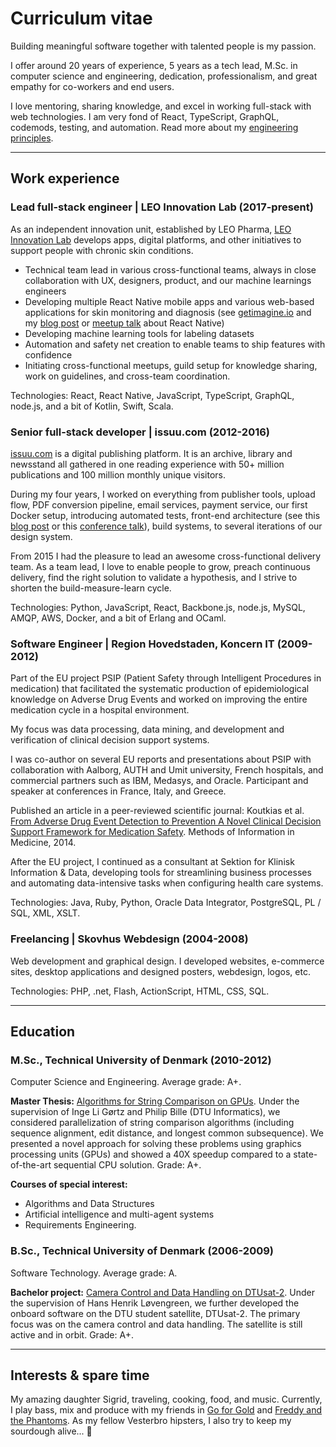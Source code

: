 # Curriculum vitae

Building meaningful software together with talented people is my passion.

I offer around 20 years of experience, 5 years as a tech lead, M.Sc. in computer science and engineering, dedication, professionalism, and great empathy for co-workers and end users.

I love mentoring, sharing knowledge, and excel in working full-stack with web technologies. I am very fond of React, TypeScript, GraphQL, codemods, testing, and automation. Read more about my [engineering principles](/blog/software-engineering-principles/).

---

## Work experience

### Lead full-stack engineer | LEO Innovation Lab (2017-present)

As an independent innovation unit, established by LEO Pharma, [LEO Innovation Lab](https://leoinnovationlab.com/) develops apps, digital platforms, and other initiatives to support people with chronic skin conditions.

- Technical team lead in various cross-functional teams, always in close collaboration with UX, designers, product, and our machine learnings engineers
- Developing multiple React Native mobile apps and various web-based applications for skin monitoring and diagnosis (see [getimagine.io](https://getimagine.io) and my [blog post](/blog/converting-an-app-to-react-native/) or [meetup talk](https://www.youtube.com/watch?v=S12ypU2VFfU) about React Native)
- Developing machine learning tools for labeling datasets
- Automation and safety net creation to enable teams to ship features with confidence
- Initiating cross-functional meetups, guild setup for knowledge sharing, work on guidelines, and cross-team coordination.

Technologies: React, React Native, JavaScript, TypeScript, GraphQL, node.js, and a bit of Kotlin, Swift, Scala.

### Senior full-stack developer | issuu.com (2012-2016)

[issuu.com](https://issuu.com) is a digital publishing platform. It is an archive, library and newsstand all gathered in one reading experience with 50+ million publications and 100 million monthly unique visitors.

During my four years, I worked on everything from publisher tools, upload flow, PDF conversion pipeline, email services, payment service, our first Docker setup, introducing automated tests, front-end architecture (see this [blog post](https://skovhus.github.io/abandoning-the-mothership/) or this [conference talk](https://vimeo.com/168543655)), build systems, to several iterations of our design system.

From 2015 I had the pleasure to lead an awesome cross-functional delivery team. As a team lead, I love to enable people to grow, preach continuous delivery, find the right solution to validate a hypothesis, and I strive to shorten the build-measure-learn cycle.

Technologies: Python, JavaScript, React, Backbone.js, node.js, MySQL, AMQP, AWS, Docker, and a bit of Erlang and OCaml.

### Software Engineer | Region Hovedstaden, Koncern IT (2009-2012)

Part of the EU project PSIP (Patient Safety through Intelligent Procedures in medication) that facilitated the systematic production of epidemiological knowledge on Adverse Drug Events and worked on improving the entire medication cycle in a hospital environment.

My focus was data processing, data mining, and development and verification of clinical decision support systems.

I was co-author on several EU reports and presentations about PSIP with collaboration with Aalborg, AUTH and Umit university, French hospitals, and commercial partners such as IBM, Medasys, and Oracle. Participant and speaker at conferences in France, Italy, and Greece.

Published an article in a peer-reviewed scientific journal: Koutkias et al. [From Adverse Drug Event Detection to Prevention A Novel Clinical Decision Support Framework for Medication Safety](https://www.researchgate.net/publication/267931932_From_Adverse_Drug_Event_Detection_to_Prevention_A_Novel_Clinical_Decision_Support_Framework_for_Medication_Safety). Methods of Information in Medicine, 2014.

After the EU project, I continued as a consultant at Sektion for Klinisk Information & Data, developing tools for streamlining business processes and automating data-intensive tasks when configuring health care systems.

Technologies: Java, Ruby, Python, Oracle Data Integrator, PostgreSQL, PL / SQL, XML, XSLT.

### Freelancing | Skovhus Webdesign (2004-2008)

Web development and graphical design. I developed websites, e-commerce sites, desktop applications and designed posters, webdesign, logos, etc.

Technologies: PHP, .net, Flash, ActionScript, HTML, CSS, SQL.

---

## Education

### M.Sc., Technical University of Denmark (2010-2012)

Computer Science and Engineering. Average grade: A+.

**Master Thesis:** [Algorithms for String Comparison on GPUs](https://issuu.com/skovhus/docs/string_comparison_on_gpus). Under the supervision of Inge Li Gørtz and Philip Bille (DTU Informatics), we considered parallelization of string comparison algorithms (including sequence alignment, edit distance, and longest common subsequence). We presented a novel approach for solving these problems using graphics processing units (GPUs) and showed a 40X speedup compared to a state-of-the-art sequential CPU solution. Grade: A+.

**Courses of special interest:**

- Algorithms and Data Structures
- Artificial intelligence and multi-agent systems
- Requirements Engineering.

### B.Sc., Technical University of Denmark (2006-2009)

Software Technology. Average grade: A.

**Bachelor project:** [Camera Control and Data Handling on DTUsat-2](http://etd.dtu.dk/thesis/247198/). Under the supervision of Hans Henrik Løvengreen, we further developed the onboard software on the DTU student satellite, DTUsat-2. The primary focus was on the camera control and data handling. The satellite is still active and in orbit. Grade: A+.

---

## Interests & spare time

My amazing daughter Sigrid, traveling, cooking, food, and music. Currently, I play bass, mix and produce with my friends in [Go for Gold](https://goforgold.dk) and [Freddy and the Phantoms](https://www.facebook.com/freddyphan). As my fellow Vesterbro hipsters, I also try to keep my sourdough alive... 🍞
